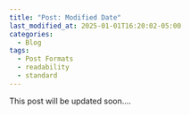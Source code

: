 ```yaml
---
title: "Post: Modified Date"
last_modified_at: 2025-01-01T16:20:02-05:00
categories:
  - Blog
tags:
  - Post Formats
  - readability
  - standard
---
```


This post will be updated soon....

